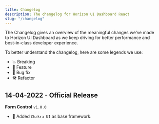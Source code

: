 ```yaml
---
title: Changelog
description: The changelog for Horizon UI Dashboard React
slug: "/changelog"
---
```


The Changelog gives an overview of the meaningful changes we've made to Horizon
UI Dashboard as we keep driving for better performance and best-in-class
developer experience.

To better understand the changelog, here are some legends we use:

- 💥 Breaking
- 🚀 Feature
- 🐛 Bug fix
- 🛠 Refactor

## 14-04-2022 - Official Release

**Form Control** `v1.0.0`

- 🚀 Added `Chakra UI` as base framework.
